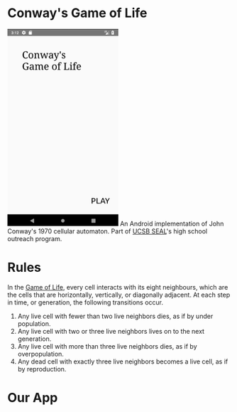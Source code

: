 # Conway's Game of Life
<img src="https://github.com/brandontran24/GameOfLife/blob/master/Menu.png" width="250">
An Android implementation of John Conway's 1970 cellular automaton. Part of <a href="https://seal.ece.ucsb.edu/">UCSB SEAL</a>'s high school outreach program.

# Rules
In the <a href="https://en.wikipedia.org/wiki/Conway%27s_Game_of_Life">Game of Life</a>, every cell interacts with its eight neighbours, which are the cells that are horizontally, vertically, or diagonally adjacent. At each step in time, or generation, the following transitions occur.
1. Any live cell with fewer than two live neighbors dies, as if by under population.
2. Any live cell with two or three live neighbors lives on to the next generation.
3. Any live cell with more than three live neighbors dies, as if by overpopulation.
4. Any dead cell with exactly three live neighbors becomes a live cell, as if by reproduction.

# Our App
